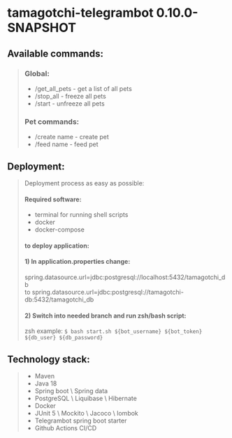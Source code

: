 # tamagotchi-telegrambot 0.10.0-SNAPSHOT 

## Available commands:
>### Global:
> * /get_all_pets - get a list of all pets
> * /stop_all - freeze all pets 
> * /start - unfreeze all pets
>### Pet commands:
> * /create name - create pet  
> * /feed name - feed pet

## Deployment:
>Deployment process as easy as possible:
>
>#### Required software:
>- terminal for running shell scripts
>- docker
>- docker-compose
>#### to deploy application:
>#### 1) In application.properties change:  
>spring.datasource.url=jdbc:postgresql://localhost:5432/tamagotchi_db  
>to spring.datasource.url=jdbc:postgresql://tamagotchi-db:5432/tamagotchi_db
>#### 2) Switch into needed branch and run zsh/bash script: 
>zsh example: `$ bash start.sh ${bot_username} ${bot_token} ${db_user} ${db_password}`
## Technology stack:
>- Maven 
>- Java 18
>- Spring boot \ Spring data
>- PostgreSQL \ Liquibase \ Hibernate
>- Docker
>- JUnit 5 \ Mockito \ Jacoco \ lombok
>- Telegrambot spring boot starter
>- Github Actions CI/CD
